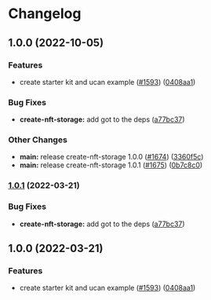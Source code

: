 # Changelog

## 1.0.0 (2022-10-05)


### Features

* create starter kit and ucan example ([#1593](https://github.com/Tiamat-Tech/nft.storage/issues/1593)) ([0408aa1](https://github.com/Tiamat-Tech/nft.storage/commit/0408aa12e0a5d6dcacbd257d9190be441cef4552))


### Bug Fixes

* **create-nft-storage:** add got to the deps ([a77bc37](https://github.com/Tiamat-Tech/nft.storage/commit/a77bc37b3c0c791d100e52dd06864d303f9554d9))


### Other Changes

* **main:** release create-nft-storage 1.0.0 ([#1674](https://github.com/Tiamat-Tech/nft.storage/issues/1674)) ([3360f5c](https://github.com/Tiamat-Tech/nft.storage/commit/3360f5c83dac6358a5c2906feab69f314ad863c2))
* **main:** release create-nft-storage 1.0.1 ([#1675](https://github.com/Tiamat-Tech/nft.storage/issues/1675)) ([0b7c8c0](https://github.com/Tiamat-Tech/nft.storage/commit/0b7c8c0de40994a873664ec0019fe9a744b63c87))

### [1.0.1](https://github.com/nftstorage/nft.storage/compare/create-nft-storage-v1.0.0...create-nft-storage-v1.0.1) (2022-03-21)


### Bug Fixes

* **create-nft-storage:** add got to the deps ([a77bc37](https://github.com/nftstorage/nft.storage/commit/a77bc37b3c0c791d100e52dd06864d303f9554d9))

## 1.0.0 (2022-03-21)


### Features

* create starter kit and ucan example ([#1593](https://github.com/nftstorage/nft.storage/issues/1593)) ([0408aa1](https://github.com/nftstorage/nft.storage/commit/0408aa12e0a5d6dcacbd257d9190be441cef4552))
